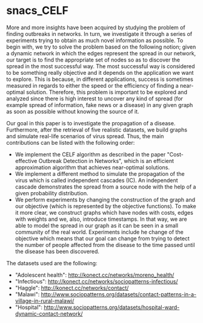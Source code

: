 # snacs_CELF
More and more insights have been acquired by studying the problem of finding outbreaks in networks. In turn, we investigate it through a series of experiments trying to obtain as much novel information as possible. To begin with, we try to solve the problem based on the following notion; given a dynamic network in which the edges represent the spread in our network, our target is to find the appropriate set of nodes so as to discover the spread in the most successful way. The most successful way is considered to be something really objective and it depends on the application we want to explore. This is because, in different applications, success is sometimes measured in regards to either the speed or the efficiency of finding a near-optimal solution. Therefore, this problem is important to be explored and analyzed since there is high interest to uncover any kind of spread (for example spread of information, fake news or a disease) in any given graph as soon as possible without knowing the source of it. 

Our goal in this paper is to investigate the propagation of a disease. Furthermore, after the retrieval of five realistic datasets, we build graphs and simulate real-life scenarios of virus spread. Thus, the main contributions can be listed with the following order:
+ We implement the CELF algorithm as described in the paper "Cost-effective Outbreak Detection in Networks", which is an efficient approximation algorithm that achieves near-optimal solutions.
+ We implement a different method to simulate the propagation of the virus which is called independent cascades (IC). An independent cascade demonstrates the spread from a source node with the help of a given probability distribution.
+ We perform experiments by changing the construction of the graph and our objective (which is represented by the objective functions). To make it more clear, we construct graphs which have nodes with costs, edges with weights and we, also, introduce timestamps. In that way, we are able to model the spread in our graph as it can be seen in a small community of the real world. Experiments include he change of the objective which means that our goal can change from trying to detect the number of people affected from the disease to the time passed until the disease has been discovered.

The datasets used are the following:
+ "Adolescent health": http://konect.cc/networks/moreno_health/
+ "Infectious": http://konect.cc/networks/sociopatterns-infectious/
+ "Haggle": http://konect.cc/networks/contact/
+ "Malawi": http://www.sociopatterns.org/datasets/contact-patterns-in-a-village-in-rural-malawi/
+ "Hospital": http://www.sociopatterns.org/datasets/hospital-ward-dynamic-contact-network/
